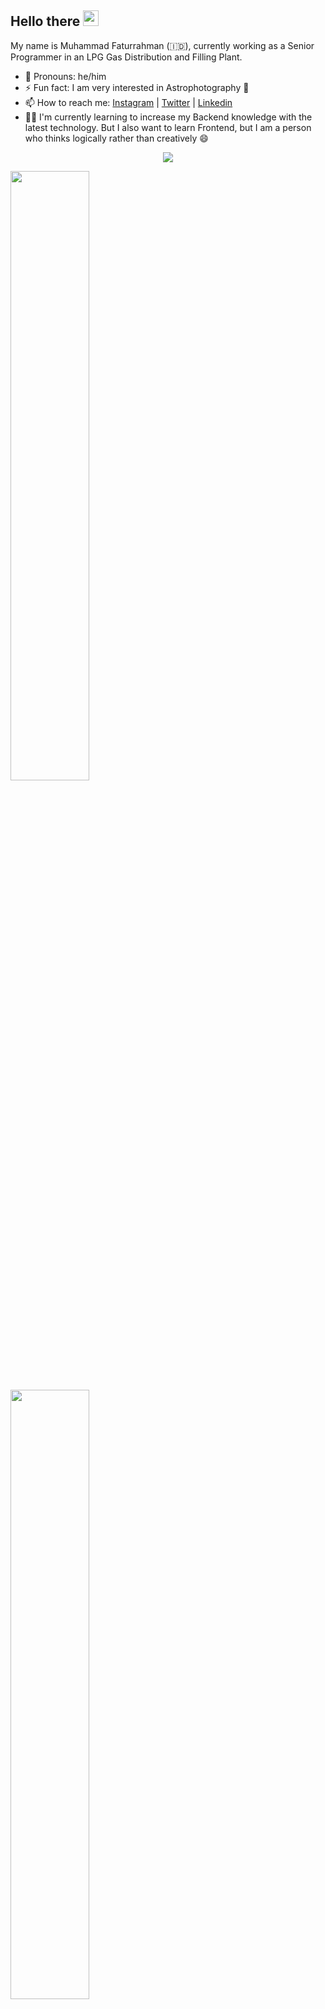 ## Hello there <img src="https://media.giphy.com/media/hvRJCLFzcasrR4ia7z/giphy.gif" width="25px"></a>

My name is Muhammad Faturrahman (:indonesia:), currently working as a Senior Programmer in an LPG Gas Distribution and Filling Plant. 

- 👨 Pronouns: he/him
- ⚡ Fun fact: I am very interested in Astrophotography 🔭
- 📫 How to reach me: <a href="https://www.instagram.com/sk8dvlpr/">Instagram</a> | <a href="https://twitter.com/sk8dvlpr">Twitter</a> | <a href="https://www.linkedin.com/in/mfaturrahman/">Linkedin</a>
- 👨‍🎓 I'm currently learning to increase my Backend knowledge with the latest technology. But I also want to learn Frontend, but I am a person who thinks logically rather than creatively 😄

<p align="center">
  <img src ="https://github-readme-streak-stats.herokuapp.com?user=sk8dvlpr&theme=dark&hide_border=true">
</p>

<p>
  <img height="50%" width="auto" src ="https://github-readme-stats.vercel.app/api?username=sk8dvlpr&show_icons=true&count_private=true">
  <img height="50%" width="auto" src ="https://github-readme-stats.vercel.app/api/top-langs/?username=sk8dvlpr&layout=compact&langs_count=6">
</p>
